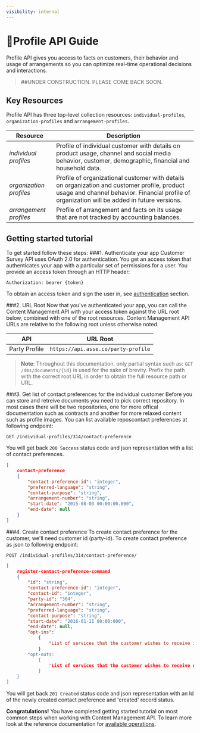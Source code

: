 ```yaml
---
visibility: internal
---
```


<span class="icon"></span>Profile API Guide
=========================
Profile API gives you access to facts on customers, their behavior and usage of arrangements so you can optimize real-time operational decisions and interactions.

> ##UNDER CONSTRUCTION. PLEASE COME BACK SOON.

Key Resources
-------------
Profile API has three top-level collection resources: `individual-profiles`, `organization-profiles` and `arrangement-profiles`.

Resource						| Description
------------------------------- |------------------------------------
*individual profiles*			| Profile of individual customer with details on product usage, channel and social media behavior, customer, demographic, financial and household data.
*organization profiles*		| Profile of organizational customer with details on organization and customer profile, product usage and channel behavior. Financial profile of organization will be added in future versions.
*arrangement profiles*		| Profile of arrangement and facts on its usage that are not tracked by accounting balances.


Getting started tutorial
---------------
To get started follow these steps:
###1. Authenticate your app
Customer Survey API uses OAuth 2.0 for authentication. You get an access token that authenticates your app with a particular set of permissions for a user. You provide an access token through an HTTP header:
```
Authorization: bearer {token}
```
To obtain an access token and sign the user in, see [authentication]() section.

###2. URL Root
Now that you've authenticated your app, you can call the Content Management API with your access token against the URL root below, combined with one of the root resources.  Content Management API URLs are relative to the following root unless otherwise noted.

API | URL Root
--------|---------
Party Profile | `https://api.asse.co/party-profile`

> **Note**: Throughout this documentation, only partial syntax such as: 
`GET /dms/documents/{id}` is used for the sake of brevity. 
Prefix the path with the correct root URL in order to obtain the full resource path or URL.

###3. Get list of contact preferences for the individual customer
Before you can store and retreive documents you need to pick correct repository. In most cases there will be two repositories, one for more offical documentation such as contracts and another for more relaxed content such as profile images.
You can list available reposcontact preferences at following endpoint:
```
GET /individual-profiles/314/contact-preference
```
You will get back `200 Success` status code and json representation with a list of contact preferences.
```json
[
	contact-preference
	{
		"contact-preference-id": "integer",
		"preferred-language": "string",
		"contact-purpose": "string", 
		"arrangement-number": "string", 
		"start-date": "2015-08-03 00:00:00.000",
		"end-date": null
	}
]
```


###4. Create contact preference
To create contact preference for the customer, we'll need customer id (party-id). To create contact preference as json to following endpoint:

```
POST /individual-profiles/314/contact-preference/

```

```json
[
	register-contact-preference-command
	{
		"id": "string",
		"contact-preference-id": "integer",
		"contact-id": "integer",
		"party-id": "304",
		"arrangement-number": "string",
		"preferred-language": "string",
		"contact-purpose": "string",
		"start-date": "2016-01-11 00:00:000",
		"end-date": null,
		"opt-ins":
			{
				"List of services that the customer wishes to receive informations": "string"
			}
		"opt-outs:
			{
				"List of services that the customer wishes to receive no further informations": "string"
			}
	}
] 
```
You will get back `201 Created` status code and json representation with an Id of the newly created contact preference and 'created' record status.


**Congratulations!** You have completed getting started tutorial on most common steps when working with Content Management API. To learn more look at the reference documentation for [available operations](swagger-ui).